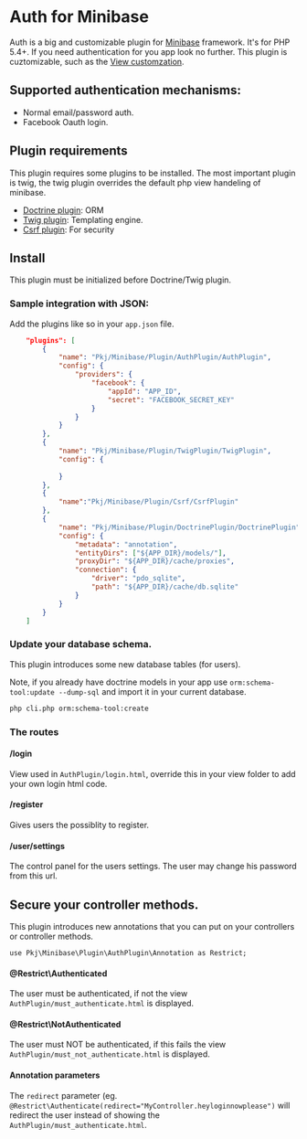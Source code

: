 # Auth for Minibase

Auth is a big and customizable plugin for [Minibase](https://github.com/peec/minibase) framework. It's for PHP 5.4+. If you need authentication 
for you app look no further. This plugin is cuztomizable, such as the [View customzation](docs/customize_views.md).


## Supported authentication mechanisms:

- Normal email/password auth.
- Facebook Oauth login.

## Plugin requirements

This plugin requires some plugins to be installed. The most important plugin is twig, the twig plugin overrides the default php view handeling of minibase.

- [Doctrine plugin](https://github.com/peec/minibase-plugin-doctrine): ORM
- [Twig plugin](https://github.com/peec/minibase-plugin-twig): Templating engine.
- [Csrf plugin](https://github.com/peec/minibase-plugin-csrfprotection): For security



## Install

This plugin must be initialized before Doctrine/Twig plugin.


### Sample integration with JSON:


Add the plugins like so in your `app.json` file.

```json
	"plugins": [
		{
			"name": "Pkj/Minibase/Plugin/AuthPlugin/AuthPlugin",
			"config": {
				"providers": {
					"facebook": {
						"appId": "APP_ID",
						"secret": "FACEBOOK_SECRET_KEY"
					}
				}
			}
		},
		{
			"name": "Pkj/Minibase/Plugin/TwigPlugin/TwigPlugin",
			"config": {
				
			}
		},
		{
			"name":"Pkj/Minibase/Plugin/Csrf/CsrfPlugin"
		},
		{
			"name": "Pkj/Minibase/Plugin/DoctrinePlugin/DoctrinePlugin",
			"config": {
				"metadata": "annotation",
				"entityDirs": ["${APP_DIR}/models/"],
				"proxyDir": "${APP_DIR}/cache/proxies",
				"connection": {
					"driver": "pdo_sqlite",
					"path": "${APP_DIR}/cache/db.sqlite"
				}
			}
		}
	]
```


### Update your database schema.

This plugin introduces some new database tables (for users).

Note, if you already have doctrine models in your app use `orm:schema-tool:update --dump-sql` and import it in your current database.

```bash
php cli.php orm:schema-tool:create 
```


### The routes


#### /login

View used in `AuthPlugin/login.html`, override this in your view folder to add your own login html code.


#### /register

Gives users the possiblity to register. 


#### /user/settings

The control panel for the users settings. The user may change his password from this url.



## Secure your controller methods.


This plugin introduces new annotations that you can put on your controllers or controller methods.

`use Pkj\Minibase\Plugin\AuthPlugin\Annotation as Restrict;`



#### @Restrict\Authenticated

The user must be authenticated, if not the view `AuthPlugin/must_authenticate.html` is displayed.


#### @Restrict\NotAuthenticated

The user must NOT be authenticated, if this fails the view `AuthPlugin/must_not_authenticate.html` is displayed.

#### Annotation parameters


The `redirect` parameter (eg. `@Restrict\Authenticate(redirect="MyController.heyloginnowplease")` will redirect the user instead 
of showing the `AuthPlugin/must_authenticate.html`.




